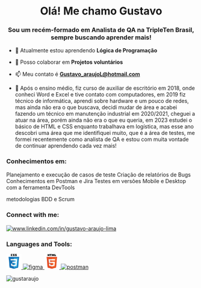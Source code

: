 <h1 align="center">Olá! Me chamo Gustavo</h1>
<h3 align="center">Sou um recém-formado em Analista de QA na TripleTen Brasil, sempre buscando aprender mais!</h3>

- 🌱 Atualmente estou aprendendo **Lógica de Programação**

- 👯 Posso colaborar em **Projetos voluntários**

- 📫 Meu contato é **Gustavo_araujoL@hotmail.com**

- 📄 Após o ensino médio, fiz curso de auxiliar de escritório em 2018, onde conheci Word e Excel e tive contato com computadores, em 2019 fiz técnico de informática, aprendi sobre hardware e um pouco de redes, mas ainda não era o que buscava, decidi mudar de área e acabei fazendo um técnico em manutenção industrial em 2020/2021, cheguei a atuar na área, porém ainda não era o que eu queria, em 2023 estudei o básico de HTML e CSS enquanto trabalhava em logística, mas esse ano descobri uma área que me identifiquei muito, que é a área de testes, me formei recentemente como analista de QA e estou com muita vontade de continuar aprendendo cada vez mais!

<h3 align=left>Conhecimentos em: </h3>
  
Planejamento e execução de casos de teste
Criação de relatórios de Bugs
Conhecimentos em Postman e Jira
Testes em versões Mobile e Desktop com a ferramenta DevTools

metodologias BDD e Scrum

<h3 align="left">Connect with me:</h3>
<p align="left">
<a href="https://linkedin.com/in/gustavo-araujo-lima" target="blank"><img align="center" src="https://raw.githubusercontent.com/rahuldkjain/github-profile-readme-generator/master/src/images/icons/Social/linked-in-alt.svg" alt="www.linkedin.com/in/gustavo-araujo-lima" height="30" width="40" /></a>
</p>

<h3 align="left">Languages and Tools:</h3>
<p align="left"> <a href="https://www.w3schools.com/css/" target="_blank" rel="noreferrer"> <img src="https://raw.githubusercontent.com/devicons/devicon/master/icons/css3/css3-original-wordmark.svg" alt="css3" width="40" height="40"/> </a> <a href="https://www.figma.com/" target="_blank" rel="noreferrer"> <img src="https://www.vectorlogo.zone/logos/figma/figma-icon.svg" alt="figma" width="40" height="40"/> </a> <a href="https://www.w3.org/html/" target="_blank" rel="noreferrer"> <img src="https://raw.githubusercontent.com/devicons/devicon/master/icons/html5/html5-original-wordmark.svg" alt="html5" width="40" height="40"/> </a> <a href="https://postman.com" target="_blank" rel="noreferrer"> <img src="https://www.vectorlogo.zone/logos/getpostman/getpostman-icon.svg" alt="postman" width="40" height="40"/> </a> </p>

<p align="left"> <img src="https://komarev.com/ghpvc/?username=gustaraujo&label=Profile%20views&color=0e75b6&style=flat" alt="gustaraujo" /> </p>
